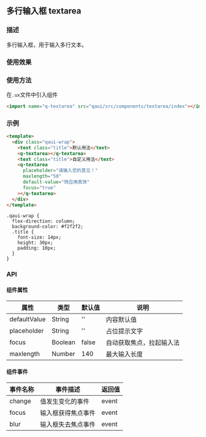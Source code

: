 ## 多行输入框 textarea

### 描述

多行输入框，用于输入多行文本。

### 使用效果

<preview url="https://editor.quickapp.cn/preview/2011/sL/2011sL1yEg08/build/pages/textarea"/>

### 使用方法

在`.ux`文件中引入组件

```html
<import name="q-textarea" src="qaui/src/components/textarea/index"></import>
```

### 示例

```html
<template>
  <div class="qaui-wrap">
    <text class="title">默认用法</text>
    <q-textarea></q-textarea>
    <text class="title">自定义用法</text>
    <q-textarea
      placeholder="请输入您的意见！"
      maxlength="50"
      default-value="快应用真快"
      focus="true"
    ></q-textarea>
  </div>
</template>
```

```less
.qaui-wrap {
  flex-direction: column;
  background-color: #f2f2f2;
  .title {
    font-size: 14px;
    height: 30px;
    padding: 10px;
  }
}
```

### API

#### 组件属性

| 属性         | 类型    | 默认值 | 说明                     |
| ------------ | ------- | ------ | ------------------------ |
| defaultValue | String  | ''     | 内容默认值               |
| placeholder  | String  | ''     | 占位提示文字             |
| focus        | Boolean | false  | 自动获取焦点，拉起输入法 |
| maxlength    | Number  | 140    | 最大输入长度             |

#### 组件事件

| 事件名称 | 事件描述           | 返回值 |
| -------- | ------------------ | ------ |
| change   | 值发生变化的事件   | event  |
| focus    | 输入框获得焦点事件 | event  |
| blur     | 输入框失去焦点事件 | event  |
